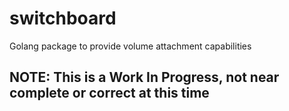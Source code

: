 # switchboard
Golang package to provide volume attachment capabilities

## NOTE: This is a Work In Progress, not near complete or correct at this time
